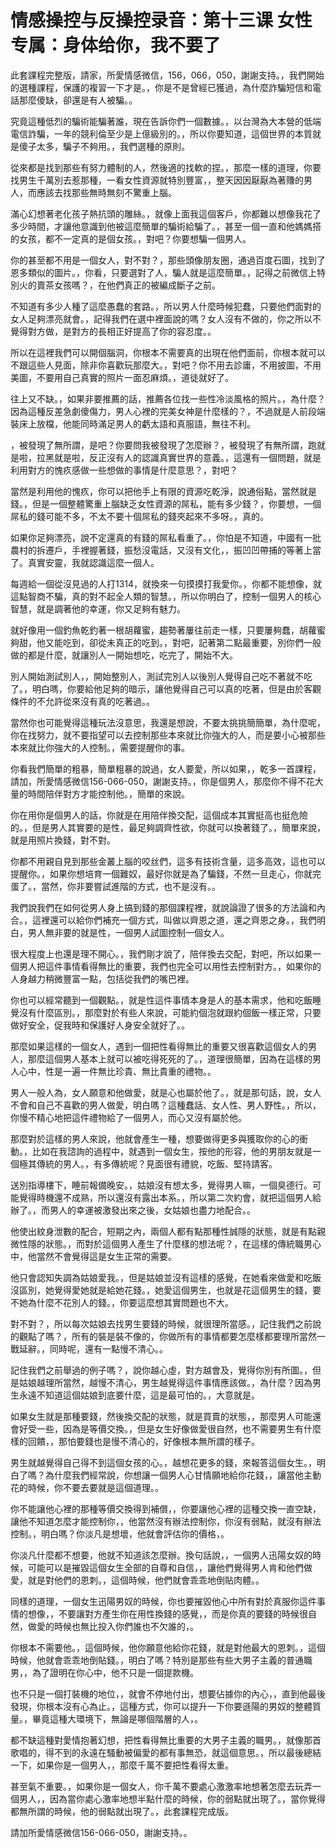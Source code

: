 # 情感操控与反操控录音：第十三课 女性专属：身体给你，我不要了

此套課程完整版，請家，所愛情感微信，156，066，050，謝謝支持。，我們開始的選種課程，保護的複習一下才是。，你是不是曾經已獲過，為什麼詐騙短信和電話那麼傻缺，卻還是有人被騙。。

究竟這種低烈的騙術能騙著誰，現在告訴你們一個數據。，以台灣為大本營的低端電信詐騙，一年的競利倫至少是上億級別的。，所以你要知道，這個世界的本質就是傻子太多，騙子不夠用。，我們選種的原則。

從來都是找到那些有努力體制的人，然後適的找軟的捏。，那麼一樣的道理，你要找男生千萬別去惹那種，一看女性資源就特別豐富，，整天因因厭厭為著賺的男人，而應該去找那些無時無刻不驚重上腦。

滿心幻想著老化孩子熱抗頭的雕絲。，就像上面我這個客戶，你都難以想像我花了多少時間，才讓他意識到他被這麼簡單的騙術給騙了。，甚至一個一直和他媽媽搭的女孩，都不一定真的是個女孩。，對吧？你要想騙一個男人。

你的甚至都不用是一個女人，對不對？，那些頭像朋友圈，通過百度石圖，找到了恩多類似的圖片。，你看，只要選對了人，騙人就是這麼簡單。，記得之前微信上特別火的賣茶女孩嗎？，在他們真正的被編成斷子之前。

不知道有多少人種了這麼愚蠢的套路。，所以男人什麼時候犯蠢，只要他們面對的女人足夠漂亮就會。，記得我們在選中裡面說的嗎？女人沒有不做的，你之所以不覺得對方做，是對方的長相正好提高了你的容忍度。。

所以在這裡我們可以開個腦洞，你根本不需要真的出現在他們面前，你根本就可以不跟這些人見面，除非你喜歡玩那麼大。，對吧？你不用去診庸，不用披圖，不用美圖，不要用自己真實的照片一面忍麻煩。，道徒就好了。

往上又不缺。，如果非要推薦的話，推薦各位找一些性冷淡風格的照片。，為什麼？因為這種反差急劇傻傷力，男人心裡的完美女神是什麼樣的？，不過就是人前段端裝床上放檔，他能同時滿足男人的虧太語和真服語，無往不利。

，被發現了無所謂，是吧？你要問我被發現了怎麼辦？，被發現了有無所謂，跑就是啦，拉黑就是啦，反正沒有人的認識真實世界的意義。，這還有一個問題，就是利用對方的愧疚感做一些想做的事情是什麼意思？，對吧？

當然是利用他的愧疚，你可以把他手上有限的資源吃乾淨，說通俗點，當然就是錢。，但是一個整體驚重上腦缺乏女性資源的屌私，能有多少錢？，你要想，一個屌私的錢可能不多，不太不要十個屌私的錢夾起來不多呀。，真的。

如果你足夠漂亮，說不定還真的有錢的屌私看重了。，你怕是不知道，中國有一批農村的拆遷戶，手裡握著錢，振愁沒電話，又沒有文化，，振凹凹帶捕的等著上當了。真實安靈，我就認識這麼一個人。

每週給一個從沒見過的人打1314，就換來一句摸摸打我愛你。，你都不能想像，就這點智商不騙，真的對不起全人類的智慧。，所以你明白了，控制一個男人的核心智慧，就是調著他的幸運，你又足夠有魅力。

就好像用一個釣魚乾釣著一根胡蘿蜜，趨勢著屢往前走一樣，只要屢夠蠢，胡蘿蜜夠甜，他又能吃到，卻從未真正的吃到。，對吧，記著第二點最重要，別你們一般做的都是什麼，就讓別人一開始想吃，吃完了，開始不大。

別人開始測試別人，，開始整別人，測試完別人以後別人覺得自己吃不著就不吃了。，明白嗎，你要給他足夠的暗示，讓他覺得自己可以真的吃著，但是由於客觀條件的不允許從來沒有真的吃著過。。

當然你也可能覺得這種玩法沒意思，我還是想說，不要太挑挑簡簡單，為什麼呢，你在找努力，就不要指望可以去控制那些本來就比你強大的人，而是要小心被那些本來就比你強大的人控制。，需要提醒你的事。

你看我們簡單的粗暴，簡單粗暴的說過，女人要愛，所以如果，，乾多一首課程，請加，所愛情感微信156-066-050，謝謝支持。，你是個男人，那麼你不得不花大量的時間陪伴對方才能控制他。，簡單的來說。

你在用你是個男人的話，你就是在用陪伴換交配，這個成本其實挺高也挺危險的。，但是男人其實要的是性，最足夠調齊性欲，你就可以換著錢了。，簡單來說，就是用照片換錢，對不對。

你都不用親自見到那些金叢上腦的咬丝們，這多有技術含量，這多高效，這也可以提醒你。，如果你想培育一個難奴，最好你就是為了騙錢，不然一旦走心，你就完蛋了。，當然，你非要嘗試進階的方式，也不是沒有。。

我們說我們在如何從男人身上搞到錢的那個課程裡，就說論證了很多的方法論和內合。，這裡還可以給你們補充一個方式，叫做以齊恩之道，還之齊恩之身。，我們明白，男人無非要的就是性，一個男人試圖控制一個女人。

很大程度上也還是理不開心。，我們剛才說了，陪伴換去交配，對吧，所以如果一個男人把這件事情看得無比的重要，我們也完全可以用性去控制對方。，如果你的人身越力稍微豐富一點，包括從我們的嘴巴裡。

你也可以經常聽到一個觀點。，就是性這件事情本身是人的基本需求，他和吃飯睡覺沒有什麼區別。，那麼對於有些人來說，可能約個泡就跟約個飯一樣正常，只要做好安全，促我時和保護好人身安全就好了。。

那麼如果這樣的一個女人，遇到一個把性看得無比的重要又很喜歡這個女人的男人，那麼這個男人基本上就可以被吃得死死的了。，道理很簡單，因為在這樣的男人心中，性是一遍一件無比珍貴、無比貴重的禮物。。

男人一般人為，女人願意和他做愛，就是心也屬於他了。，就是那句話，說，女人不會和自己不喜歡的男人做愛，明白嗎？這種蠢話、女人性、男人野性。，所以，你慢不精心地把這件禮物給了一個男人，而心又沒有屬於他。

那麼對於這樣的男人來說，他就會產生一種，想要做得更多與獲取你的心的衝動。，比如在我諮詢的過程中，就遇到一個女生，按他的形容，他的男朋友就是一個極其傳統的男人。，有多傳統呢？見面很有禮貌，吃飯、堅持請客。

送別指導樓下，睡前報備晚安。，姑娘沒有想太多，覺得男人嘛，一個臭德行。可能覺得時機還不成熟，所以還沒有露出本系。，所以第二次約會，就把這個男人給辦了。，而男人的幸運被激發出來之後，女姑娘也盡力地配合。。

他使出紋身泄數的配合，短期之內，兩個人都有點那種性誠隱的狀態，就是有點親微性隱的狀態。，而對於這個男人產生了什麼樣的想法呢？，在這樣的傳統職男心中，他當然不會覺得這是女生正常的需要。

他只會認知失調為姑娘愛我。，但是姑娘並沒有這樣的感覺，在她看來做愛和吃飯沒區別，她覺得愛她就是給她花錢。，她愛這個男生，也就是花這個男生的錢，要不她為什麼不花別人的錢。，你要這麼想其實問題也不大。

對不對？，所以每次姑娘去找男生要錢的時候，就很理所當感。，記住我們之前說的觀點了嗎？，所有的裝是裝不像的，你做所有的事情都要怎麼樣都要理所當然一戰延辭。，同時呢，還有一點慢不清心。。

記住我們之前舉過的例子嗎？，說你越心虛，對方越會及，覺得你別有所圖。，但是姑娘越理所當然，越慢不清心，男生越覺得這件事情應該做。，為什麼？因為男生永遠不知道這個姑娘到底要什麼，這是最可怕的。，大意就是。

如果女生就是那種要錢，然後換交配的狀態，就是買賣的狀態，，那麼男人可能還會好受一些，因為是等價交換。，但是女生好像做愛很自然，也不需要男生有什麼樣的回饋，，那怕要錢也是慢不清心的，好像根本無所謂的樣子。

男生就越覺得自己得不到這個女孩的心。，越想花更多的錢，來報答這個女生。，明白了嗎？為什麼我們經常說，你想讓一個男人心甘情願地給你花錢，，讓當他主動花的時候，你不要去要就是這個道理。。

你不能讓他心裡的那種等價交換得到補償，，你要讓他心裡的這種交換一直空缺，讓他不知道怎麼才能控制你，，他當然沒有辦法控制你，你沒有弱點，就沒有辦法控制。，明白嗎？你淡凡是想壞，他就會評估你的價格，。

你淡凡什麼都不想要，他就不知道該怎麼辦。換句話說，，一個男人迅陽女奴的時候，可能可以是摧毀這個女生全部的自尊和自信，，讓他們覺得男人肯和他們做愛，就是對他們的恩刺。，這個時候，他們就會乖乖地倒貼肉體。。

同樣的道理，一個女生迅陽男奴的時候，你也要摧毀他心中所有對於真服你這件事情的想像，，不要讓對方產生你在用性換錢的感覺，，而是你真的要錢的時候很自然，做愛的時候也無比投入你們誰也不欠誰的，。

你根本不需要他。，這個時候，他你願意他給你花錢，就是對他最大的恩刺。，這個時候，他就會乖乖地倒貼錢。，明白了嗎？特別是那些有些大男子主義的普通職男，，為了證明在你心中，他不只是一個提款機。

也不只是一個打裝機的地位，，就會不停地付出，想要佔據你的內心，，直到他最後發現，你根本沒有心為止。，這種方式，你可以提升一下你要遜陽的男奴的整體質量。，畢竟這種大環境下，無論是哪個階層的人，。

都不缺這種對愛情抱著幻想，把性看得無比重要的大男子主義的職男。，就像那首歌唱的，得不到的永遠在騷動被偏愛的都有事無恐，就這個意思。，所以最後總結一下，如果你是一個男人，，那麼千萬不要把性看得太重。

甚至氣不重要。，如果你是一個女人，你千萬不要處心激激率地想著怎麼去玩弄一個男人，，因為當你處心激率地想半點什麼的時候，你的弱點就出現了。，當你覺得都無所謂的時候，他的弱點就出現了。，此套課程完成版。

請加所愛情感微信156-066-050，謝謝支持。。